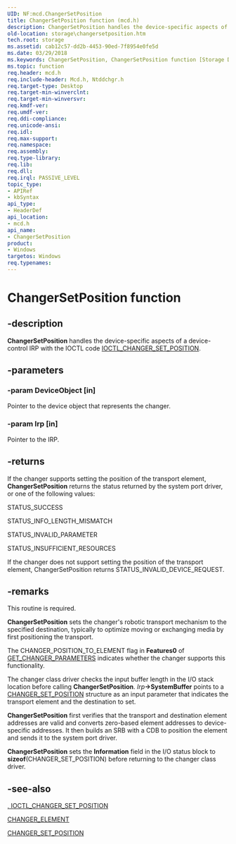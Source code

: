 ```yaml
---
UID: NF:mcd.ChangerSetPosition
title: ChangerSetPosition function (mcd.h)
description: ChangerSetPosition handles the device-specific aspects of a device-control IRP with the IOCTL code IOCTL_CHANGER_SET_POSITION.
old-location: storage\changersetposition.htm
tech.root: storage
ms.assetid: cab12c57-dd2b-4453-90ed-7f8954e0fe5d
ms.date: 03/29/2018
ms.keywords: ChangerSetPosition, ChangerSetPosition function [Storage Devices], chgrmini_28455ca6-3f1f-40ac-a756-c1f026f35f87.xml, mcd/ChangerSetPosition, storage.changersetposition
ms.topic: function
req.header: mcd.h
req.include-header: Mcd.h, Ntddchgr.h
req.target-type: Desktop
req.target-min-winverclnt: 
req.target-min-winversvr: 
req.kmdf-ver: 
req.umdf-ver: 
req.ddi-compliance: 
req.unicode-ansi: 
req.idl: 
req.max-support: 
req.namespace: 
req.assembly: 
req.type-library: 
req.lib: 
req.dll: 
req.irql: PASSIVE_LEVEL
topic_type:
- APIRef
- kbSyntax
api_type:
- HeaderDef
api_location:
- mcd.h
api_name:
- ChangerSetPosition
product:
- Windows
targetos: Windows
req.typenames: 
---
```


# ChangerSetPosition function


## -description


<b>ChangerSetPosition</b> handles the device-specific aspects of a device-control IRP with the IOCTL code <a href="https://msdn.microsoft.com/library/windows/hardware/ff559425">IOCTL_CHANGER_SET_POSITION</a>. 


## -parameters




### -param DeviceObject [in]

Pointer to the device object that represents the changer. 


### -param Irp [in]

Pointer to the IRP. 


## -returns



If the changer supports setting the position of the transport element, <b>ChangerSetPosition</b> returns the status returned by the system port driver, or one of the following values:
      

STATUS_SUCCESS

STATUS_INFO_LENGTH_MISMATCH

STATUS_INVALID_PARAMETER

STATUS_INSUFFICIENT_RESOURCES

If the changer does not support setting the position of the transport element, ChangerSetPosition returns STATUS_INVALID_DEVICE_REQUEST.




## -remarks



This routine is required.

<b>ChangerSetPosition</b> sets the changer's robotic transport mechanism to the specified destination, typically to optimize moving or exchanging media by first positioning the transport.

The CHANGER_POSITION_TO_ELEMENT flag in <b>Features0</b> of <a href="https://msdn.microsoft.com/library/windows/hardware/ff554979">GET_CHANGER_PARAMETERS</a> indicates whether the changer supports this functionality.

The changer class driver checks the input buffer length in the I/O stack location before calling <b>ChangerSetPosition</b>. <i>Irp</i><b>-&gt;SystemBuffer</b> points to a <a href="https://msdn.microsoft.com/library/windows/hardware/ff551482">CHANGER_SET_POSITION</a> structure as an input parameter that indicates the transport element and the destination to set. 

<b>ChangerSetPosition</b> first verifies that the transport and destination element addresses are valid and converts zero-based element addresses to device-specific addresses. It then builds an SRB with a CDB to position the element and sends it to the system port driver.

<b>ChangerSetPosition</b> sets the <b>Information</b> field in the I/O status block to <b>sizeof</b>(CHANGER_SET_POSITION) before returning to the changer class driver. 




## -see-also




<a href="https://msdn.microsoft.com/cd4f5872-d2cb-42ee-b78c-6b7d48d41e34">, IOCTL_CHANGER_SET_POSITION</a>



<a href="https://msdn.microsoft.com/library/windows/hardware/ff551457">CHANGER_ELEMENT</a>



<a href="https://msdn.microsoft.com/library/windows/hardware/ff551482">CHANGER_SET_POSITION</a>
 

 

